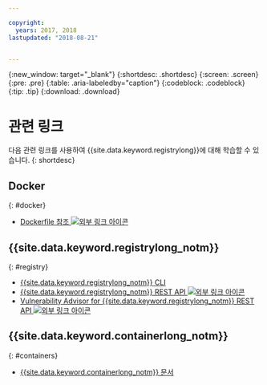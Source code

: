 ```yaml
---

copyright:
  years: 2017, 2018
lastupdated: "2018-08-21"


---
```


{:new_window: target="_blank"}
{:shortdesc: .shortdesc}
{:screen: .screen}
{:pre: .pre}
{:table: .aria-labeledby="caption"}
{:codeblock: .codeblock}
{:tip: .tip}
{:download: .download}


# 관련 링크

다음 관련 링크를 사용하여 {{site.data.keyword.registrylong}}에 대해 학습할 수 있습니다.
{: shortdesc}

## Docker
{: #docker}

<ul>
<li><a href="http://docs.docker.com/engine/reference/builder/" target="_blank">Dockerfile 참조 <img src="../../icons/launch-glyph.svg" alt="외부 링크 아이콘"></a>
</ul>

## {{site.data.keyword.registrylong_notm}}
{: #registry}



<ul>
  <li><a href="registry_cli.html" target="_blank">{{site.data.keyword.registrylong_notm}} CLI</a></li>
<li><a href="https://console.bluemix.net/apidocs/container-registry/registry" target="_blank">{{site.data.keyword.registrylong_notm}} REST API <img src="../../icons/launch-glyph.svg" alt="외부 링크 아이콘"></a></li>
<li><a href="https://console.bluemix.net/apidocs/container-registry/va" target="_blank">Vulnerability Advisor for {{site.data.keyword.registrylong_notm}} REST API <img src="../../icons/launch-glyph.svg" alt="외부 링크 아이콘"></a></li>
</ul>

## {{site.data.keyword.containerlong_notm}}
{: #containers}

* [{{site.data.keyword.containerlong_notm}} 문서](/docs/containers/container_index.html#container_index)
